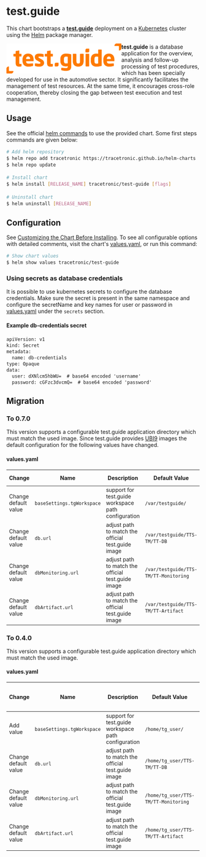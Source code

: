 # test.guide

This chart bootstraps a **[test.guide](https://www.tracetronic.com/products/test-guide/)** deployment on a [Kubernetes](http://kubernetes.io) cluster using the [Helm](https://helm.sh) package manager.

<img src=".../../../../.github/img/test_guide_logo.png" align="left" alt="Automotive DevOps Platform" style="width: 300px">

**test.guide** is a database application for the overview, analysis and follow-up processing of test procedures, which has been specially developed for use in the automotive sector. It significantly facilitates the management of test resources. At the same time, it encourages cross-role cooperation, thereby closing the gap between test execution and test management.

## Usage

See the official [helm commands](https://helm.sh/docs/helm/helm/) to use the provided chart. Some first steps commands are given below:

```bash
# Add helm repository
$ helm repo add tracetronic https://tracetronic.github.io/helm-charts
$ helm repo update

# Install chart
$ helm install [RELEASE_NAME] tracetronic/test-guide [flags]

# Uninstall chart
$ helm uninstall [RELEASE_NAME]
```

## Configuration

See [Customizing the Chart Before Installing](https://helm.sh/docs/intro/using_helm/#customizing-the-chart-before-installing).
To see all configurable options with detailed comments, visit the chart's [values.yaml](./values.yaml), or run this command:

```bash
# Show chart values
$ helm show values tracetronic/test-guide
```

### Using secrets as database credentials
It is possible to use kubernetes secrets to configure the database credentials. Make sure the secret is present in the same namespace and configure the secretName and key names for user or password in [values.yaml](./values.yaml) under the `secrets` section.

#### Example db-credentials secret
```
apiVersion: v1
kind: Secret
metadata:
  name: db-credentials
type: Opaque
data:
  user: dXNlcm5hbWU=  # base64 encoded 'username'
  password: cGFzc3dvcmQ=  # base64 encoded 'password'

```

## Migration

### To 0.7.0

This version supports a configurable test.guide application directory which must match the used image. Since test.guide
provides [UBI9](https://catalog.redhat.com/software/base-images) images the default configuration for the
following values have changed.

#### values.yaml

| Change               | Name                       | Description                                         | Default Value                         | Value to reuse existing clusters     |
| -------------------- | -------------------------- | --------------------------------------------------- | ------------------------------------- | ------------------------------------ |
| Change default value | `baseSettings.tgWorkspace` | support for test.guide workspace path configuration | `/var/testguide/`                     | `/home/tg_user/`                     |
| Change default value | `db.url`                   | adjust path to match the official test.guide image  | `/var/testguide/TTS-TM/TT-DB`         | `/home/tg_user/TTS-TM/TT-DB`         |
| Change default value | `dbMonitoring.url`         | adjust path to match the official test.guide image  | `/var/testguide/TTS-TM/TT-Monitoring` | `/home/tg_user/TTS-TM/TT-Monitoring` |
| Change default value | `dbArtifact.url`           | adjust path to match the official test.guide image  | `/var/testguide/TTS-TM/TT-Artifact`   | `/home/tg_user/TTS-TM/TT-Artifact`   |

### To 0.4.0

This version supports a configurable test.guide application directory which must match the used image.

#### values.yaml

| Change               | Name                       | Description                                         | Default Value                        | Value to reuse existing clusters |
| -------------------- | -------------------------- | --------------------------------------------------- | ------------------------------------ | -------------------------------- |
| Add value            | `baseSettings.tgWorkspace` | support for test.guide workspace path configuration | `/home/tg_user/`                     | `/app/`                          |
| Change default value | `db.url`                   | adjust path to match the official test.guide image  | `/home/tg_user/TTS-TM/TT-DB`         | `/app/TTS-TM/TT-DB`              |
| Change default value | `dbMonitoring.url`         | adjust path to match the official test.guide image  | `/home/tg_user/TTS-TM/TT-Monitoring` | `/app/TTS-TM/TT-Monitoring`      |
| Change default value | `dbArtifact.url`           | adjust path to match the official test.guide image  | `/home/tg_user/TTS-TM/TT-Artifact`   | `/app/TTS-TM/TT-Artifact`        |
